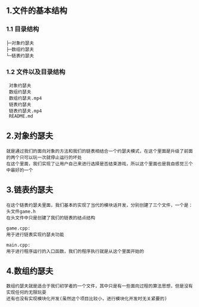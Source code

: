 ## 1.文件的基本结构

### 1.1 目录结构

```
├─对象约瑟夫
├─数组约瑟夫
└─链表约瑟夫
```

### 1.2 文件以及目录结构

```
 对象约瑟夫
 数组约瑟夫
 数组约瑟夫.mp4
 链表约瑟夫
 链表约瑟夫.mp4
 README.md
```



## 2.对象约瑟夫

```
就是通过我们的面向对象的方法和我们的链表相结合一个约瑟夫模式，在这个里面是升级了前面的两个只可以玩一次就停止运行的坏处
在这个里面，我们实现了让用户自己来进行选择是否结束游戏，所以这个里面也是我自感觉三个中最好的一个
```



## 3.链表约瑟夫

```
在这个链表约瑟夫里面，我们基本的实现了当代的模块话开发，分别创建了三个文件，一个是：头文件game.h
在头文件中只是创建了我们的链表的结点结构

game.cpp:
用于进行链表实现约瑟夫功能

main.cpp:
用于进行程序运行的入口函数，我们的程序执行就是从这个里面开始的
```



## 4.数组约瑟夫

```
数组约瑟夫就是适合于我们初学者的一个文件，其中只是有一些面向过程的算法思想，但是没有实现任何的无限玩耍
还有也没有实现模块化开发(虽然这个项目比较小，进行模块化开发时无关紧要的)
```

